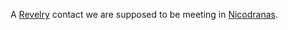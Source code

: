 A [Revelry](../../3.%20Factions/The%20Revelry.md) contact we are supposed to be meeting in [Nicodranas](../../2.%20Locations/Menagerie%20Coast/Nicodranas.md).
